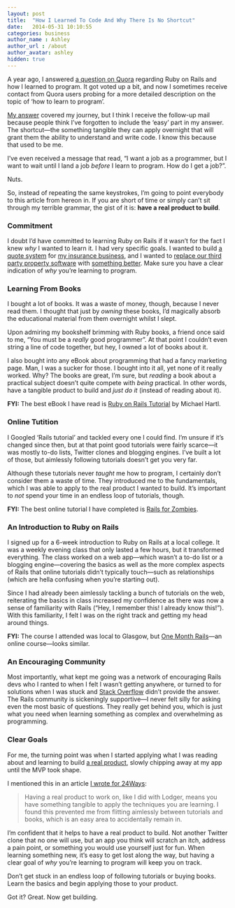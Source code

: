 ```yaml
---
layout: post
title:  "How I Learned To Code And Why There Is No Shortcut"
date:   2014-05-31 10:10:55
categories: business
author_name : Ashley
author_url : /about
author_avatar: ashley
hidden: true
---
```

<p>A year ago, I answered <a href="http://www.quora.com/Ruby-on-Rails-web-framework/How-can-I-get-better-at-using-Ruby-on-Rails">a question on Quora</a> regarding Ruby on Rails and how I learned to program. It got voted up a bit, and now I sometimes receive contact from Quora users probing for a more detailed description on the topic of &#8216;how to learn to program&#8217;.</p>

<!--more-->


<p><a href="http://www.quora.com/Ruby-on-Rails-web-framework/How-can-I-get-better-at-using-Ruby-on-Rails/answer/Ashley-Baxter-2">My answer</a> covered my journey, but I think I receive the follow-up mail because people think I&#8217;ve forgotten to include the &#8216;easy&#8217; part in my answer. The shortcut—the something tangible they can apply overnight that will grant them the ability to understand and write code. I know this because that used to be me.</p>
<p>I&#8217;ve even received a message that read, &#8220;I want a job as a programmer, but I want to wait until I land a job <em>before</em> I learn to program. How do I get a job?&#8221;.</p>
<p>Nuts.</p>
<p>So, instead of repeating the same keystrokes, I&#8217;m going to point everybody to this article from hereon in. If you are short of time or simply can&#8217;t sit through my terrible grammar, the gist of it is: <strong>have a real product to build</strong>.</p>
<h3>Commitment</h3>
<p>I doubt I&#8217;d have committed to learning Ruby on Rails if it wasn&#8217;t for the fact I knew <em>why</em> I wanted to learn it. I had very specific goals. I wanted to build <a href="http://landlord-insurance.herokuapp.com/">a quote system</a> for <a href="http://brokersdirect.co.uk/">my insurance business</a>, and I wanted to <a href="http://24ways.org/2013/levelling-up/">replace our third party property software</a> with <a href="http://lodgerapp.co.uk">something better</a>. Make sure you have a clear indication of <em>why</em> you&#8217;re learning to program.</p>
<h3>Learning From Books</h3>
<p>I bought a lot of books. It was a waste of money, though, because I never read them. I thought that just by <em>owning</em> these books, I&#8217;d magically absorb the educational material from them overnight whilst I slept.</p>
<p>Upon admiring my bookshelf brimming with Ruby books, a friend once said to me, &#8220;You must be a <em>really</em> good programmer&#8221;. At that point I couldn&#8217;t even string a line of code together, but hey, I owned a lot of books about it.</p>
<p>I also bought into any eBook about programming that had a fancy marketing page. Man, I was a sucker for those. I bought into it all, yet none of it really worked. Why? The books are great, I&#8217;m sure, but <em>reading</em> a book about a practical subject doesn&#8217;t quite compete with <em>being</em> practical. In other words, have a tangible product to build and <em>just do it</em> (instead of reading about it).</p>
<p><strong>FYI:</strong> The best eBook I have read is <a href="http://www.railstutorial.org/book">Ruby on Rails Tutorial</a> by Michael Hartl.</p>
<h3>Online Tutition</h3>
<p>I Googled &#8216;Rails tutorial&#8217; and tackled every one I could find. I&#8217;m unsure if it&#8217;s changed since then, but at that point good tutorials were fairly scarce—it was mostly to-do lists, Twitter clones and blogging engines. I&#8217;ve built a lot of those, but aimlessly following tutorials doesn&#8217;t get you very far.</p>
<p>Although these tutorials never <em>taught</em> me how to program, I certainly don&#8217;t consider them a waste of time. They introduced me to the fundamentals, which I was able to apply to the real product I wanted to build. It&#8217;s important to <em>not</em> spend your time in an endless loop of tutorials, though.</p>
<p><strong>FYI:</strong> The best online tutorial I have completed is <a href="http://railsforzombies.org/">Rails for Zombies</a>.</p>
<h3>An Introduction to Ruby on Rails</h3>
<p>I signed up for a 6-week introduction to Ruby on Rails at a local college. It was a weekly evening class that only lasted a few hours, but it transformed everything. The class worked on a web app—which wasn&#8217;t a to-do list or a blogging engine—covering the basics as well as the more complex aspects of Rails that online tutorials didn&#8217;t typically touch—such as relationships (which are hella confusing when you&#8217;re starting out).</p>
<p>Since I had already been aimlessly tackling a bunch of tutorials on the web, reiterating the basics in class increased my confidence as there was now a sense of familiarity with Rails (&#8220;Hey, I remember this! I already know this!&#8221;). With this familiarity, I felt I was on the right track and getting my head around things.</p>
<p><strong>FYI:</strong> The course I attended was local to Glasgow, but <a href="https://onemonthrails.com/">One Month Rails</a>—an online course—looks similar.</p>
<h3>An Encouraging Community</h3>
<p>Most importantly, what kept me going was a network of encouraging Rails devs who I ranted to when I felt I wasn&#8217;t getting anywhere, or turned to for solutions when I was stuck and <a href="http://stackoverflow.com">Stack Overflow</a> didn&#8217;t provide the answer. The Rails community is sickeningly supportive—I never felt silly for asking even the most basic of questions. They really get behind you, which is just what you need when learning something as complex and overwhelming as programming.</p>
<h3>Clear Goals</h3>
<p>For me, the turning point was when I started applying what I was reading about and learning to build <a href="http://lodgerapp.co.uk">a real product</a>, slowly chipping away at my app until the MVP took shape.</p>
<p>I mentioned this in an article <a href="http://24ways.org/2013/levelling-up/">I wrote for 24Ways</a>:</p>
<blockquote><p>Having a real product to work on, like I did with Lodger, means you have something tangible to apply the techniques you are learning. I found this prevented me from flitting aimlessly between tutorials and books, which is an easy area to accidentally remain in.</p></blockquote>
<p>I&#8217;m confident that it helps to have a real product to build. Not another Twitter clone that no one will use, but an app you think will scratch an itch, address a pain point, or something you would use yourself just for fun. When learning something new, it&#8217;s easy to get lost along the way, but having a clear goal of <em>why</em> you&#8217;re learning to program will keep you on track.</p>
<p>Don&#8217;t get stuck in an endless loop of following tutorials or buying books. Learn the basics and begin applying those to your product.</p>
<p>Got it? Great. Now get building.</p>